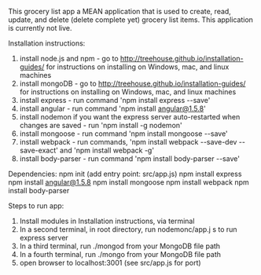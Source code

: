 This grocery list app a MEAN application that is used to create, read, update, and delete (delete complete yet) grocery list items.  This application is currently not live.  

Installation instructions:
1. install node.js and npm - go to http://treehouse.github.io/installation-guides/ for instructions on installing on Windows, mac, and linux machines
2. install mongoDB - go to http://treehouse.github.io/installation-guides/ for instructions on installing on Windows, mac, and linux machines
3. install express - run command 'npm install express --save'
4. install angular - run command 'npm install angular@1.5.8'
5. install nodemon if you want the express server auto-restarted when changes are saved - run 'npm install -g nodemon'
6. install mongoose - run command 'npm install mongoose --save'
7. install webpack - run commands, 'npm install webpack --save-dev --save-exact' and 'npm install webpack -g'
8. install body-parser - run command 'npm install body-parser --save'

Dependencies:
npm init      (add entry point: src/app.js)
npm install express
npm install angular@1.5.8
npm install mongoose
npm install webpack
npm install body-parser


Steps to run app:
1. Install modules in Installation instructions, via terminal
2. In a second terminal, in root directory, run nodemonc/app.j s to run express server
3. In a third terminal, run ./mongod from your MongoDB file path
4. In a fourth terminal, run ./mongo from your MongoDB file path
5. open browser to localhost:3001 (see src/app.js for port)
